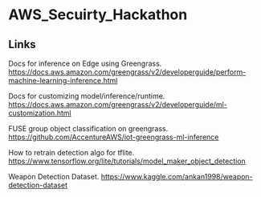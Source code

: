 # AWS_Secuirty_Hackathon

## Links
Docs for inference on Edge using Greengrass.
https://docs.aws.amazon.com/greengrass/v2/developerguide/perform-machine-learning-inference.html

Docs for customizing model/inference/runtime.
https://docs.aws.amazon.com/greengrass/v2/developerguide/ml-customization.html

FUSE group object classification on greengrass.
https://github.com/AccentureAWS/iot-greengrass-ml-inference

How to retrain detection algo for tflite.
https://www.tensorflow.org/lite/tutorials/model_maker_object_detection

Weapon Detection Dataset.
https://www.kaggle.com/ankan1998/weapon-detection-dataset

